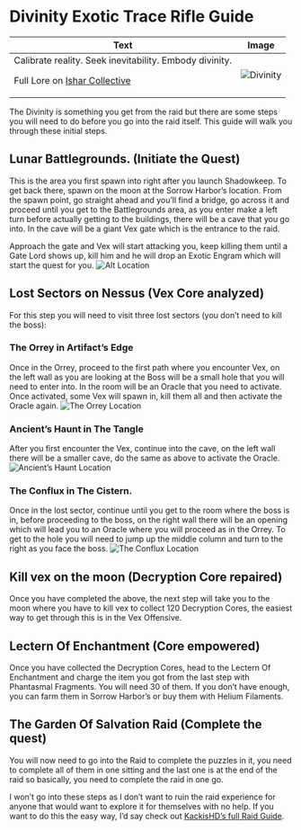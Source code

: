 # Divinity Exotic Trace Rifle Guide
Text | Image
-----|-------
Calibrate reality. Seek inevitability. Embody divinity.<p>Full Lore on [Ishar Collective](https://www.ishtar-collective.net/entries/divinity) |![Divinity](https://www.bungie.net/common/destiny2_content/icons/9fca585b5cc85e25f99d4cc9bee58db5.jpg)

The Divinity is something you get from the raid but there are some steps you will need to do before you go into the raid itself. This guide will walk you through these initial steps.

## Lunar Battlegrounds. (Initiate the Quest)

This is the area you first spawn into right after you launch Shadowkeep. To get back there, spawn on the moon at the Sorrow Harbor’s location. From the spawn point, go straight ahead and you’ll find a bridge, go across it and proceed until you get to the Battlegrounds area, as you enter make a left turn before actually getting to the buildings, there will be a cave that you go into. In the cave will be a giant Vex gate which is the entrance to the raid.

Approach the gate and Vex will start attacking you, keep killing them until a Gate Lord shows up, kill him and he will drop an Exotic Engram which will start the quest for you.
![Alt Location](/images/LunarBattlegrounds.png)

## Lost Sectors on Nessus (Vex Core analyzed)

For this step you will need to visit three lost sectors (you don’t need to kill the boss):

### The Orrey in Artifact’s Edge

Once in the Orrey, proceed to the first path where you encounter Vex, on the left wall as you are looking at the Boss will be a small hole that you will need to enter into. In the room will be an Oracle that you need to activate. Once activated, some Vex will spawn in, kill them all and then activate the Oracle again.
![The Orrey Location](/images/TheOrrey.png)

### Ancient’s Haunt in The Tangle

After you first encounter the Vex, continue into the cave, on the left wall there will be a smaller cave, do the same as above to activate the Oracle.
![Ancient’s Haunt Location](/images/AncientsHaunt.png)

### The Conflux in The Cistern.

Once in the lost sector, continue until you get to the room where the boss is in, before proceeding to the boss, on the right wall there will be an opening which will lead you to an Oracle where you will proceed as in the Orrey. To get to the hole you will need to jump up the middle column and turn to the right as you face the boss.
![The Conflux Location](/images/TheConflux.png)

## Kill vex on the moon (Decryption Core repaired)

Once you have completed the above, the next step will take you to the moon where you have to kill vex to collect 120 Decryption Cores, the easiest way to get through this is in the Vex Offensive.

## Lectern Of Enchantment (Core empowered)

Once you have collected the Decryption Cores, head to the Lectern Of Enchantment and charge the item you got from the last step with Phantasmal Fragments. You will need 30 of them. If you don’t have enough, you can farm them in Sorrow Harbor’s or buy them with Helium Filaments.

## The Garden Of Salvation Raid (Complete the quest)

You will now need to go into the Raid to complete the puzzles in it, you need to complete all of them in one sitting and the last one is at the end of the raid so basically, you need to complete the raid in one go.

I won’t go into these steps as I don’t want to ruin the raid experience for anyone that would want to explore it for themselves with no help. If you want to do this the easy way, I’d say check out [KackisHD’s full Raid Guide](https://youtu.be/froVY9nlLCc).
